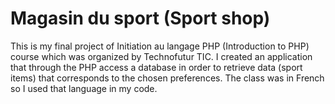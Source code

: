 # Magasin du sport (Sport shop)

This is my final project of Initiation au langage PHP (Introduction to PHP) course which was organized by Technofutur TIC. I created an application that through the PHP access a database in order to retrieve data (sport items) that corresponds to the chosen preferences. The class was in French so I used that language in my code. 
